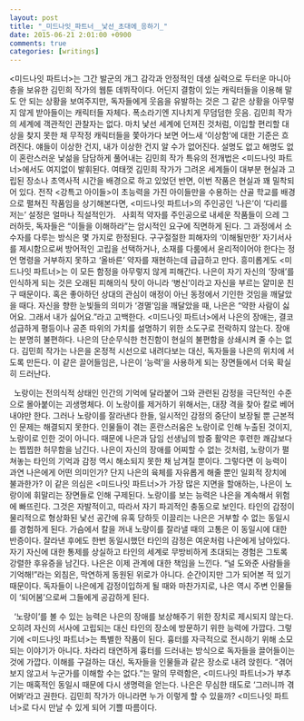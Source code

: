 ```yaml
---
layout: post
title: "_미드나잇_파트너__낯선_초대에_응하기_"
date: 2015-06-21 2:01:00 +0900
comments: true 
categories: [writings] 
---
```

<미드나잇 파트너>는 그간 발군의 개그 감각과 안정적인 데생 실력으로 두터운 마니아층을 보유한 김민희 작가의 웹툰 데뷔작이다. 어딘지 결함이 있는 캐릭터들을 이용해 말도 안 되는 상황을 보여주지만, 독자들에게 웃음을 유발하는 것은 그 같은 상황을 아무렇지 않게 받아들이는 캐릭터들 자체다. 폭소라기엔 지나치게 무덤덤한 웃음. 김민희 작가의 세계에 객관적인 관찰자는 없다. 마치 낯선 세계에 던져진 것처럼, 이입할 편리할 대상을 찾지 못한 채 무작정 캐릭터들을 쫓아가다 보면 어느새 ‘이상함’에 대한 기준은 흐려진다. 얘들이 이상한 건지, 내가 이상한 건지 알 수가 없어진다. 설명도 없고 해명도 없이 혼란스러운 낯섦을 담담하게 풀어내는 김민희 작가 특유의 전개법은 <미드나잇 파트너>에서도 여지없이 발휘된다. 여태껏 김민희 작가가 그려온 세계들이 대부분 현실과 고립된 장소나 초역사적 시간을 배경으로 하고 있었던 반면, 이번 작품은 현실과 꽤 밀착되어 있다. 전작 <강특고 아이들>이 초능력을 가진 아이들만을 수용하는 산골 학교를 배경으로 펼쳐진 작품임을 상기해본다면, <미드나잇 파트너>의 주인공인 ‘나은’이 ‘다리를 저는’ 설정은 얼마나 직설적인가.
 
사회적 약자를 주인공으로 내세운 작품들이 으레 그러하듯, 독자들은 “이들을 이해하라”는 암시적인 요구에 직면하게 된다. 그 과정에서 소수자를 다루는 방식은 몇 가지로 한정된다. 구구절절한 피해자의 ‘이해될만한’ 자기서사를 제시함으로써 방어적인 고립을 선택하거나, 소재를 다룸에서 윤리적이어야 한다는 정언 명령을 거부하지 못하고 ‘올바른’ 약자를 재현하는데 급급하고 만다. 흥미롭게도 <미드나잇 파트너>는 이 모든 함정을 아무렇지 않게 피해간다. 나은이 자기 자신의 ‘장애’를 인식하게 되는 것은 오래된 피해의식 탓이 아니라 ‘병신’이라고 자신을 부르는 얄미운 친구 때문이다. 혹은 좋아하던 상대의 관심이 애정이 아닌 동정에서 기인한 것임을 깨달았을 때다. 자신을 향한 눈빛들의 의미가 ‘경멸’임을 깨달았을 때, 나은은 “약한 사람이 싫어요. 그래서 내가 싫어요.”라고 고백한다. <미드나잇 파트너>에서 나은의 장애는, 결코 성급하게 평등이나 공존 따위의 가치를 설명하기 위한 소도구로 전락하지 않는다. 장애는 분명히 불편하다. 나은의 단순무식한 천진함이 현실의 불편함을 상쇄시켜 줄 수는 없다. 김민희 작가는 나은을 온정적 시선으로 내려다보는 대신, 독자들을 나은의 위치에 서도록 만든다. 이 같은 끌어들임은, 나은이 ‘능력’을 사용하게 되는 장면들에서 더욱 확실히 드러난다.
 


 
노랑이는 전의식적 상태인 인간의 기억에 달라붙어 그와 관련된 감정을 극단적인 수준으로 몰아붙이는 괴생명체다. 이 노랑이를 제거하기 위해서는, 대장 격을 찾아 칼로 베어내야만 한다. 그러나 노랑이를 잘라낸다 한들, 일시적인 감정의 중단이 보장될 뿐 근본적인 문제는 해결되지 못한다. 인물들이 겪는 혼란스러움은 노랑이로 인해 누출된 것이지, 노랑이로 인한 것이 아니다. 때문에 나은과 담임 선생님의 밤중 활약은 후련한 쾌감보다는 찝찝한 허무함을 남긴다. 나은이 자신의 장애를 어찌할 수 없는 것처럼, 노랑이가 펼쳐놓는 타인의 기억과 감정 역시 해소되지 못한 채 남겨질 뿐이다. 그렇다면 이 능력이 과연 나은에게 어떤 의미인가? 단지 나은의 육체를 자유롭게 해줄 뿐인 일회적 장치에 불과한가? 이 같은 의심은 <미드나잇 파트너>가 가장 많은 지면을 할애하는, 나은이 노랑이에 휘말리는 장면들로 인해 구제된다. 노랑이를 보는 능력은 나은을 계속해서 위험에 빠뜨린다. 그것은 자발적이고, 따라서 자기 파괴적인 충동으로 보인다. 타인의 감정이 물리적으로 형상화된 낯선 공간에 유혹 당하듯 이끌리는 나은은 거부할 수 없는 동일시를 경험하게 된다. 가슴에서 칼을 꺼내 노랑이를 잘라낼 때의 고통은 이 동일시에 대한 반증이다. 잘라낸 후에도 한번 동일시했던 타인의 감정은 여운처럼 나은에게 남아있다. 자기 자신에 대한 통제를 상실하고 타인의 세계로 무방비하게 초대되는 경험은 그토록 강렬한 후유증을 남긴다. 나은은 이제 관계에 대한 책임을 느낀다. “널 도와준 사람들을 기억해!”라는 외침은, 막연하게 동원된 위로가 아니다. 순간이지만 그가 되어본 적 있기 때문이다. 독자들이 나은에게 감정이입하게 될 때와 마찬가지로, 나은 역시 주변 인물들이 ‘되어봄’으로써 그들에게 공감하게 된다.
 


 
‘노랑이’를 볼 수 있는 능력은 나은의 장애를 보상해주기 위한 장치로 제시되지 않는다. 오히려 자신의 서사에 고립되는 대신 타인의 장소에 방문하기 위한 능력에 가깝다. 그렇기에 <미드나잇 파트너>는 특별한 작품이 된다. 흉터를 자극적으로 전시하기 위해 소모되는 이야기가 아니다. 차라리 태연하게 흉터를 드러내는 방식으로 독자들을 끌어들이는 것에 가깝다. 이해를 구걸하는 대신, 독자들을 인물들과 같은 장소로 내려 앉힌다. “겪어보지 않고서 누군가를 이해할 수는 없다.”는 말의 무력함은, <미드나잇 파트너>가 부추기는 매혹적인 동일시 때문에 다시 생명력을 얻는다. 나은은 무심한 태도로 ‘그러니까 겪어봐’라고 권한다. 김민희 작가가 아니라면 누가 이렇게 할 수 있을까? <미드나잇 파트너>로 다시 만날 수 있게 되어 기쁠 따름이다.
